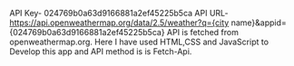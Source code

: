 API Key- 024769b0a63d9166881a2ef45225b5ca
API URL- https://api.openweathermap.org/data/2.5/weather?q={city name}&appid={024769b0a63d9166881a2ef45225b5ca}
API is fetched from openweathermap.org.
Here I have used HTML,CSS and JavaScript to Develop this app and API method is  is Fetch-Api.
